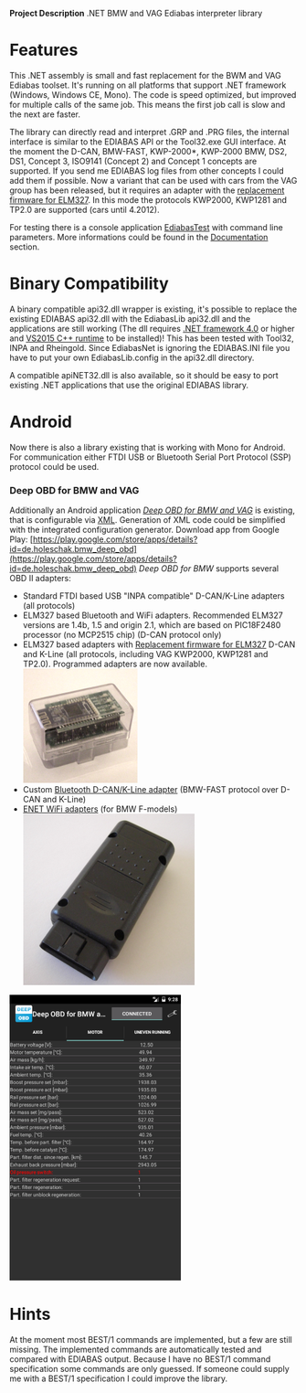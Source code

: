 **Project Description**
.NET BMW and VAG Ediabas interpreter library

# Features
This .NET assembly is small and fast replacement for the BWM and VAG Ediabas toolset.
It's running on all platforms that support .NET framework (Windows, Windows CE, Mono).
The code is speed optimized, but improved for multiple calls of the same job.
This means the first job call is slow and the next are faster.

The library can directly read and interpret .GRP and .PRG files, the internal interface is similar to the EDIABAS API or the Tool32.exe GUI interface.
At the moment the D-CAN, BMW-FAST, KWP-2000*, KWP-2000 BMW, DS2, DS1, Concept 3, ISO9141 (Concept 2) and Concept 1 concepts are supported. If you send me EDIABAS log files from other concepts I could add them if possible.
Now a variant that can be used with cars from the VAG group has been released, but it requires an adapter with the [replacement firmware for ELM327](Replacement-firmware-for-ELM327.md). In this mode the protocols KWP2000, KWP1281 and TP2.0 are supported (cars until 4.2012).

For testing there is a console application [EdiabasTest](EdiabasTest-parameters.md) with command line parameters.
More informations could be found in the [Documentation](Documentation.md) section.
# Binary Compatibility
A binary compatible api32.dll wrapper is existing, it's possible to replace the existing EDIABAS api32.dll with the EdiabasLib api32.dll and the applications are still working (The dll requires [.NET framework 4.0](https://www.microsoft.com/de-de/download/details.aspx?id=17718) or higher and [VS2015 C++ runtime](https://www.microsoft.com/de-de/download/details.aspx?id=48145) to be installed)!
This has been tested with Tool32, INPA and Rheingold. Since EdiabasNet is ignoring the EDIABAS.INI file you have to put your own EdiabasLib.config in the api32.dll directory.

A compatible apiNET32.dll is also available, so it should be easy to port existing .NET applications that use the original EDIABAS library.

# Android
Now there is also a library existing that is working with Mono for Android. For communication either FTDI USB or Bluetooth Serial Port Protocol (SSP) protocol could be used.
### Deep OBD for BMW and VAG
Additionally an Android application _[Deep OBD for BMW and VAG](Deep-OBD-for-BMW.md)_ is existing, that is configurable via [XML](BMW-Diagnostics-page-specification.md). Generation of XML code could be simplified with the integrated configuration generator.
Download app from Google Play: [https://play.google.com/store/apps/details?id=de.holeschak.bmw_deep_obd](https://play.google.com/store/apps/details?id=de.holeschak.bmw_deep_obd)
_Deep OBD for BMW_ supports several OBD II adapters:
* Standard FTDI based USB "INPA compatible" D-CAN/K-Line adapters (all protocols)
* ELM327 based Bluetooth and WiFi adapters. Recommended ELM327 versions are 1.4b, 1.5 and origin 2.1, which are based on PIC18F2480 processor (no MCP2515 chip) (D-CAN protocol only)
* ELM327 based adapters with [Replacement firmware for ELM327](Replacement-firmware-for-ELM327.md)  D-CAN and K-Line (all protocols, including VAG KWP2000, KWP1281 and TP2.0). Programmed adapters are now available.
![Bluetooth adapter top](Home_BluetoothAdapterTopSmall.png)
* Custom [Bluetooth D-CAN/K-Line adapter](Build-Bluetooth-D-CAN-adapter.md) (BMW-FAST protocol over D-CAN and K-Line)
* [ENET WiFi adapters](ENET-WiFi-Adapter.md) (for BMW F-models)
![ENET adapter](Home_EnetAdapterClosedSmall.png)

![BMW deep OBD and VAG](Home_AppMotorSmall.png)
# Hints
At the moment most BEST/1 commands are implemented, but a few are still missing.
The implemented commands are automatically tested and compared with EDIABAS output.
Because I have no BEST/1 command specification some commands are only guessed. If someone could supply me with a BEST/1 specification I could improve the library.
